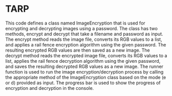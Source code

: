 # TARP
This code defines a class named ImageEncryption that is used for encrypting and decrypting images using a password. The class has two methods, encrypt and decrypt that take a filename and password as input. The encrypt method reads the image file, converts its RGB values to a list, and applies a rail fence encryption algorithm using the given password. The resulting encrypted RGB values are then saved as a new image. The decrypt method reads the encrypted image file, converts its RGB values to a list, applies the rail fence decryption algorithm using the given password, and saves the resulting decrypted RGB values as a new image. The runner function is used to run the image encryption/decryption process by calling the appropriate method of the ImageEncryption class based on the mode (e or d) provided as input. The progress bar is used to show the progress of encryption and decryption in the console.
